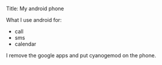 Title: My android phone

What I use android for:

* call
* sms
* calendar

I remove the google apps and put cyanogemod on the phone.

